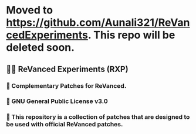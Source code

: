 # Moved to https://github.com/Aunali321/ReVancedExperiments. This repo will be deleted soon.

## 👋🧩 ReVanced Experiments (RXP)
### 📝 Complementary Patches for ReVanced.
### 📜 GNU General Public License v3.0
### 📙 This repository is a collection of patches that are designed to be used with official ReVanced patches.
